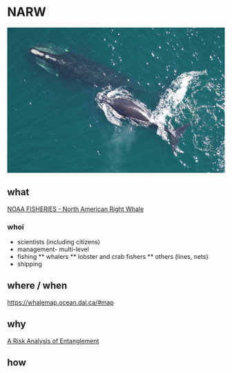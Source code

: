 # NARW 
![North American Right Whale](D540D218-14A3-41CC-A279-9607FC1EE487.jpeg)

## what 

[NOAA FISHERIES - North American Right Whale](https://www.fisheries.noaa.gov/species/north-american-right-whale)

### whoi
* scientists (including citizens)
* management- multi-level
* fishing 
** whalers 
** lobster and crab fishers
** others (lines, nets)
* shipping

## where / when  
   https://whalemap.ocean.dal.ca/#map

## why
[A Risk Analysis of Entanglement](https://storymaps.arcgis.com/stories/efb2e1d058054fb6a1487d964397bffd)

## how 
